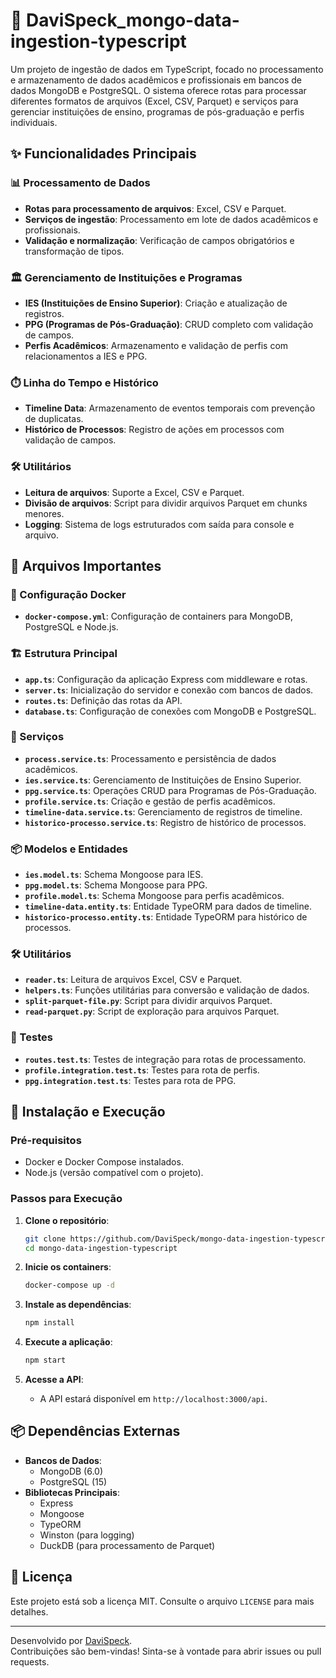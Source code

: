 # 🚀 DaviSpeck_mongo-data-ingestion-typescript

Um projeto de ingestão de dados em TypeScript, focado no processamento e armazenamento de dados acadêmicos e profissionais em bancos de dados MongoDB e PostgreSQL. O sistema oferece rotas para processar diferentes formatos de arquivos (Excel, CSV, Parquet) e serviços para gerenciar instituições de ensino, programas de pós-graduação e perfis individuais.

## ✨ Funcionalidades Principais

### 📊 Processamento de Dados
- **Rotas para processamento de arquivos**: Excel, CSV e Parquet.
- **Serviços de ingestão**: Processamento em lote de dados acadêmicos e profissionais.
- **Validação e normalização**: Verificação de campos obrigatórios e transformação de tipos.

### 🏛️ Gerenciamento de Instituições e Programas
- **IES (Instituições de Ensino Superior)**: Criação e atualização de registros.
- **PPG (Programas de Pós-Graduação)**: CRUD completo com validação de campos.
- **Perfis Acadêmicos**: Armazenamento e validação de perfis com relacionamentos a IES e PPG.

### ⏱️ Linha do Tempo e Histórico
- **Timeline Data**: Armazenamento de eventos temporais com prevenção de duplicatas.
- **Histórico de Processos**: Registro de ações em processos com validação de campos.

### 🛠️ Utilitários
- **Leitura de arquivos**: Suporte a Excel, CSV e Parquet.
- **Divisão de arquivos**: Script para dividir arquivos Parquet em chunks menores.
- **Logging**: Sistema de logs estruturados com saída para console e arquivo.

## 📂 Arquivos Importantes

### 🐳 Configuração Docker
- **`docker-compose.yml`**: Configuração de containers para MongoDB, PostgreSQL e Node.js.

### 🏗️ Estrutura Principal
- **`app.ts`**: Configuração da aplicação Express com middleware e rotas.
- **`server.ts`**: Inicialização do servidor e conexão com bancos de dados.
- **`routes.ts`**: Definição das rotas da API.
- **`database.ts`**: Configuração de conexões com MongoDB e PostgreSQL.

### 🧩 Serviços
- **`process.service.ts`**: Processamento e persistência de dados acadêmicos.
- **`ies.service.ts`**: Gerenciamento de Instituições de Ensino Superior.
- **`ppg.service.ts`**: Operações CRUD para Programas de Pós-Graduação.
- **`profile.service.ts`**: Criação e gestão de perfis acadêmicos.
- **`timeline-data.service.ts`**: Gerenciamento de registros de timeline.
- **`historico-processo.service.ts`**: Registro de histórico de processos.

### 📦 Modelos e Entidades
- **`ies.model.ts`**: Schema Mongoose para IES.
- **`ppg.model.ts`**: Schema Mongoose para PPG.
- **`profile.model.ts`**: Schema Mongoose para perfis acadêmicos.
- **`timeline-data.entity.ts`**: Entidade TypeORM para dados de timeline.
- **`historico-processo.entity.ts`**: Entidade TypeORM para histórico de processos.

### 🛠️ Utilitários
- **`reader.ts`**: Leitura de arquivos Excel, CSV e Parquet.
- **`helpers.ts`**: Funções utilitárias para conversão e validação de dados.
- **`split-parquet-file.py`**: Script para dividir arquivos Parquet.
- **`read-parquet.py`**: Script de exploração para arquivos Parquet.

### 🧪 Testes
- **`routes.test.ts`**: Testes de integração para rotas de processamento.
- **`profile.integration.test.ts`**: Testes para rota de perfis.
- **`ppg.integration.test.ts`**: Testes para rota de PPG.

## 🚀 Instalação e Execução

### Pré-requisitos
- Docker e Docker Compose instalados.
- Node.js (versão compatível com o projeto).

### Passos para Execução
1. **Clone o repositório**:
   ```bash
   git clone https://github.com/DaviSpeck/mongo-data-ingestion-typescript.git
   cd mongo-data-ingestion-typescript
   ```

2. **Inicie os containers**:
   ```bash
   docker-compose up -d
   ```

3. **Instale as dependências**:
   ```bash
   npm install
   ```

4. **Execute a aplicação**:
   ```bash
   npm start
   ```

5. **Acesse a API**:
   - A API estará disponível em `http://localhost:3000/api`.

## 📦 Dependências Externas
- **Bancos de Dados**:
  - MongoDB (6.0)
  - PostgreSQL (15)
- **Bibliotecas Principais**:
  - Express
  - Mongoose
  - TypeORM
  - Winston (para logging)
  - DuckDB (para processamento de Parquet)

## 📜 Licença
Este projeto está sob a licença MIT. Consulte o arquivo `LICENSE` para mais detalhes.

---

Desenvolvido por [DaviSpeck](https://github.com/DaviSpeck).  
Contribuições são bem-vindas! Sinta-se à vontade para abrir issues ou pull requests.